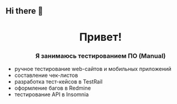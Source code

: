 ## Hi there 👋

<div id="header" align="center">
  <h1>Привет!</h1>
  <h3>Я занимаюсь тестированием ПО (Manual)</h3>
</div>

<ul>
  <li>ручное тестирование web-сайтов и мобильных приложений</li>
	<li>составление чек-листов</li>
	<li>разработка тест-кейсов в TestRail</li>
	<li>оформление багов в Redmine</li>
	<li>тестирование API в Insomnia</li>
</ul>

